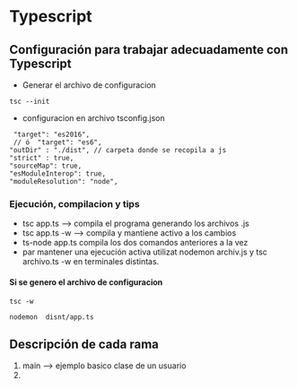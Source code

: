 # Typescript 
## Configuración para trabajar adecuadamente con Typescript
* Generar el archivo de configuracion 
```
tsc --init
```
* configuracion en archivo tsconfig.json
```
 "target": "es2016", 
 // ó  "target": "es6",
"outDir" : "./dist", // carpeta donde se recopila a js
"strict" : true,
"sourceMap": true,
"esModuleInterop": true,
"moduleResolution": "node",
```
### Ejecución, compilacion y tips
* tsc app.ts --> compila el programa generando los archivos .js
* tsc app.ts -w --> compila y mantiene activo a los cambios
* ts-node app.ts compila los dos comandos anteriores a la vez
* par mantener una ejecución activa utilizat nodemon archiv.js y tsc archivo.ts -w en terminales distintas.
#### Si se genero el archivo de configuracion
```
tsc -w 
```
```
nodemon  disnt/app.ts 
```

## Descripción de cada rama
1. main --> ejemplo basico clase de un usuario 
2. 

